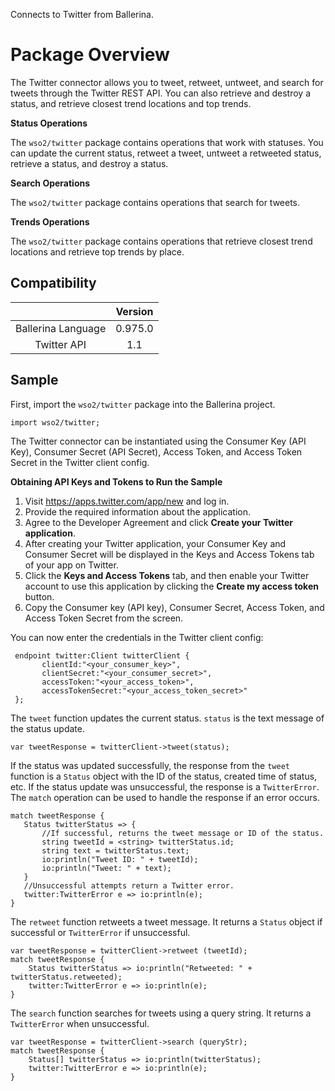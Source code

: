 Connects to Twitter from Ballerina. 

# Package Overview

The Twitter connector allows you to tweet, retweet, untweet, and search for tweets through the Twitter REST API.
You can also retrieve and destroy a status, and retrieve closest trend locations and top trends.

**Status Operations**

The `wso2/twitter` package contains operations that work with statuses. You can update the current status, retweet a tweet, 
untweet a retweeted status, retrieve a status, and destroy a status.

**Search Operations**

The `wso2/twitter` package contains operations that search for tweets. 

**Trends Operations**

The `wso2/twitter` package contains operations that retrieve closest trend locations and retrieve top trends by place.



## Compatibility
|                    |    Version     |  
| :-----------------:|:--------------:| 
| Ballerina Language |   0.975.0     |
| Twitter API        |   1.1            |


## Sample

First, import the `wso2/twitter` package into the Ballerina project.

```ballerina
import wso2/twitter;
```
    
The Twitter connector can be instantiated using the Consumer Key (API Key), Consumer Secret (API Secret), Access Token, 
and Access Token Secret in the Twitter client config.

**Obtaining API Keys and Tokens to Run the Sample**

1. Visit https://apps.twitter.com/app/new and log in.
2. Provide the required information about the application.
3. Agree to the Developer Agreement and click **Create your Twitter application**.
4. After creating your Twitter application, your Consumer Key and Consumer Secret will be displayed in the Keys and Access Tokens tab of your app on Twitter.
5. Click the **Keys and Access Tokens** tab, and then enable your Twitter account to use this application by clicking the **Create my access token** button.
6. Copy the Consumer key (API key), Consumer Secret, Access Token, and Access Token Secret from the screen.


You can now enter the credentials in the Twitter client config:
```ballerina
 endpoint twitter:Client twitterClient {
       clientId:"<your_consumer_key>",
       clientSecret:"<your_consumer_secret>",
       accessToken:"<your_access_token>",
       accessTokenSecret:"<your_access_token_secret>"
 };
```

The `tweet` function updates the current status. `status` is the text message of the status update.

   `var tweetResponse = twitterClient->tweet(status);`
   
If the status was updated successfully, the response from the `tweet` function is a `Status` object with the ID of the status, created time of status, etc. If the status update was unsuccessful, the response is a `TwitterError`. The `match` operation can be used to handle the response if an error occurs.

```ballerina
match tweetResponse {
   Status twitterStatus => {
       //If successful, returns the tweet message or ID of the status.
       string tweetId = <string> twitterStatus.id;
       string text = twitterStatus.text;
       io:println("Tweet ID: " + tweetId);
       io:println("Tweet: " + text);
   }
   //Unsuccessful attempts return a Twitter error.
   twitter:TwitterError e => io:println(e); 
}
```

The `retweet` function retweets a tweet message. It returns a `Status` object if successful or `TwitterError` if unsuccessful.

```ballerina
var tweetResponse = twitterClient->retweet (tweetId);
match tweetResponse {
    Status twitterStatus => io:println("Retweeted: " +    twitterStatus.retweeted);
    twitter:TwitterError e => io:println(e);
}
```

The `search` function searches for tweets using a query string. It returns a `TwitterError` when unsuccessful.
```ballerina
var tweetResponse = twitterClient->search (queryStr);
match tweetResponse {
    Status[] twitterStatus => io:println(twitterStatus);
    twitter:TwitterError e => io:println(e);
}
```

